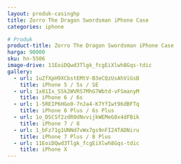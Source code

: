 ```yaml
---
layout: produk-casinghp
title: Zorro The Dragon Swordsman iPhone Case
categories: iphone

# Produk
product-title: Zorro The Dragon Swordsman iPhone Case
harga: 90000
sku: hn-5506
image-drive: 11EoiDQwd3Tlgk_fcgEiXlwh8Gqs-tdic
gallery:
  - url: 1uZfXpH9XCbstEMtV-B3eCQzUsAhViGsB
    title: iPhone 5 / 5s / SE
  - url: 1x81Ix_SSk2WVRS7MhG7Wbtd-vFSmanyM
    title: iPhone 6 / 6s
  - url: 1-5REIP6HGo0-7nJa4-K7YfIwt96dBFTq
    title: iPhone 6 Plus / 6s Plus
  - url: 1o_DSCSf2zdR0dNvvijkWEMeG8x4dFBik
    title: iPhone 7 / 8
  - url: 1_bFz71g1UNNd7vWx7gs9nFI24TADNiru
    title: iPhone 7 Plus / 8 Plus
  - url: 11EoiDQwd3Tlgk_fcgEiXlwh8Gqs-tdic
    title: iPhone X
---
```

